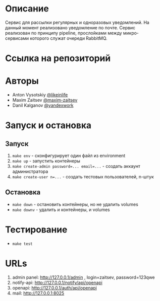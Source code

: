 # Описание

Сервис для рассылки регулярных и одноразовых уведомлений.
На данный момент реализовано уведомление по почте.
Сервис реализован по принципу pipeline, прослойками между микро-сервисами которого служат очереди RabbitMQ.

# Ссылка на репозиторий

# Авторы

* Anton Vysotskiy [@likeinlife](https://github.com/likeinlife)
* Maxim Zaitsev [@maxim-zaitsev](https://github.com/maxim-zaitsev)
* Danil Kalganov [@yandexwork](https://github.com/yandexwork)

# Запуск и остановка

## Запуск

1. `make env` - сконфигурирует один файл из environment
2. `make up` - запустить контейнеры
3. `make create-admin password=... email=...` - создать аккаунт администратора
4. `make create-user n=...` - создать тестовых пользователей, n-штук

## Остановка

- `make down` - остановить контейнеры, но не удалить volumes
- `make downv` - удалить и контейнеры, и volumes

# Тестирование

- `make test`

# URLs

1. admin panel: http://127.0.0.1/admin , login=zaitsev, password=123qwe
2. notify-api: http://127.0.0.1/notify/api/openapi
2. openapi: http://127.0.0.1/auth/api/openapi
2. mail: http://127.0.0.1:8025
